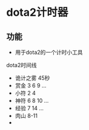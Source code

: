 # dota2计时器

## 功能

- 用于dota2的一个计时小工具

dota2时间线

- 诡计之雾 45秒
- 赏金 3 6 9 ...
- 小符 2 4
- 神符 6 8 10 ...
- 经验 7 14 ...
- 肉山 8-11
-

